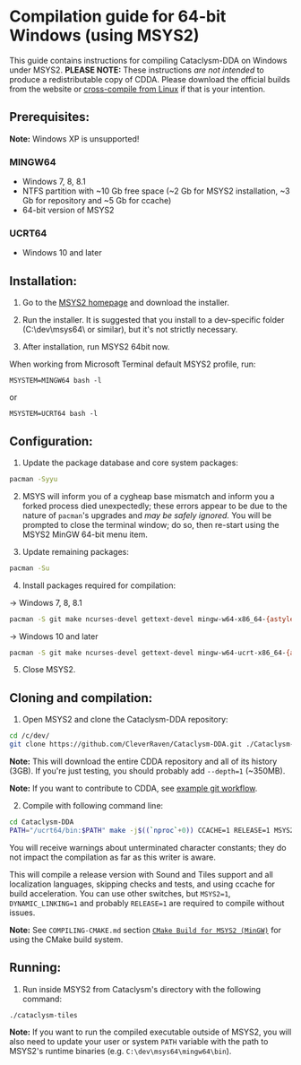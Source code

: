 # Compilation guide for 64-bit Windows (using MSYS2)

This guide contains instructions for compiling Cataclysm-DDA on Windows under MSYS2. **PLEASE NOTE:** These instructions *are not intended* to produce a redistributable copy of CDDA. Please download the official builds from the website or [cross-compile from Linux](https://github.com/CleverRaven/Cataclysm-DDA/blob/master/doc/COMPILING/COMPILING.md#cross-compile-to-windows-from-linux) if that is your intention.


## Prerequisites:

**Note:** Windows XP is unsupported!

### MINGW64
* Windows 7, 8, 8.1
* NTFS partition with ~10 Gb free space (~2 Gb for MSYS2 installation, ~3 Gb for repository and ~5 Gb for ccache)
* 64-bit version of MSYS2

### UCRT64
* Windows 10 and later


## Installation:

1. Go to the [MSYS2 homepage](http://www.msys2.org/) and download the installer.

2. Run the installer. It is suggested that you install to a dev-specific folder (C:\dev\msys64\ or similar), but it's not strictly necessary.

3. After installation, run MSYS2 64bit now.

When working from Microsoft Terminal default MSYS2 profile, run:
```
MSYSTEM=MINGW64 bash -l
```
or
```
MSYSTEM=UCRT64 bash -l
```

## Configuration:

1. Update the package database and core system packages:

```bash
pacman -Syyu
```

2. MSYS will inform you of a cygheap base mismatch and inform you a forked process died unexpectedly; these errors appear to be due to the nature of `pacman`'s upgrades and *may be safely ignored.* You will be prompted to close the terminal window; do so, then re-start using the MSYS2 MinGW 64-bit menu item.

3. Update remaining packages:

```bash
pacman -Su
```

4. Install packages required for compilation:

-> Windows 7, 8, 8.1
```bash
pacman -S git make ncurses-devel gettext-devel mingw-w64-x86_64-{astyle,ccache,cmake,gcc,libmad,libwebp,pkgconf,SDL2,libzip,libavif} mingw-w64-x86_64-SDL2_{image,mixer,ttf}
```

-> Windows 10 and later
```bash
pacman -S git make ncurses-devel gettext-devel mingw-w64-ucrt-x86_64-{astyle,ccache,cmake,gcc,libmad,libwebp,pkgconf,SDL2,libzip,libavif} mingw-w64-ucrt-x86_64-SDL2_{image,mixer,ttf}
```

5. Close MSYS2.

## Cloning and compilation:

1. Open MSYS2 and clone the Cataclysm-DDA repository:

```bash
cd /c/dev/
git clone https://github.com/CleverRaven/Cataclysm-DDA.git ./Cataclysm-DDA
```

**Note:** This will download the entire CDDA repository and all of its history (3GB). If you're just testing, you should probably add `--depth=1` (~350MB).

**Note:** If you want to contribute to CDDA, see [example git workflow](https://github.com/CleverRaven/Cataclysm-DDA/blob/master/doc/CONTRIBUTING.md#example-workflow).

2. Compile with following command line:

```bash
cd Cataclysm-DDA
PATH="/ucrt64/bin:$PATH" make -j$((`nproc`+0)) CCACHE=1 RELEASE=1 MSYS2=1 DYNAMIC_LINKING=1 SDL=1 TILES=1 SOUND=1 LOCALIZE=1 LANGUAGES=all LINTJSON=0 ASTYLE=0 TESTS=0
```

You will receive warnings about unterminated character constants; they do not impact the compilation as far as this writer is aware.

This will compile a release version with Sound and Tiles support and all localization languages, skipping checks and tests, and using ccache for build acceleration. You can use other switches, but `MSYS2=1`, `DYNAMIC_LINKING=1` and probably `RELEASE=1` are required to compile without issues.

**Note:** See `COMPILING-CMAKE.md` section [`CMake Build for MSYS2 (MinGW)`](https://github.com/CleverRaven/Cataclysm-DDA/blob/master/doc/COMPILING/COMPILING-CMAKE.md#cmake-build-for-msys2-mingw) for using the CMake build system.

## Running:

1. Run inside MSYS2 from Cataclysm's directory with the following command:

```bash
./cataclysm-tiles
```

**Note:** If you want to run the compiled executable outside of MSYS2, you will also need to update your user or system `PATH` variable with the path to MSYS2's runtime binaries (e.g. `C:\dev\msys64\mingw64\bin`).
